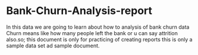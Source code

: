 # Bank-Churn-Analysis-report
In this data we are going to learn about how to analysis of bank churn data Churn means like how many people left the bank or u can say attrition also.so; this document is only for practicing of creating reports this is only a sample data set ad sample document.
